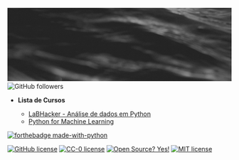 [![Header](https://github.com/FernandoSilvaDS/FernandoSilvaDS/blob/master/banner/top.gif)](https://github.com/FernandoSilvaDS)
<img alt="GitHub followers" src="https://img.shields.io/github/followers/FernandoSilvaDS?style=social">


* __Lista de Cursos__
   
    * [LaBHacker - Análise de dados em Python](https://www.youtube.com/watch?v=wiMVpFfxA0w&amp;list=PLqiFjCF_dtcymXtdjwAP4s7tRoW4CYwnH) 
    * [Python for Machine Learning](https://www.greatlearning.in/academy/learn-for-free/courses/python-for-machine-learning)

[![forthebadge made-with-python](http://ForTheBadge.com/images/badges/made-with-python.svg)](https://www.python.org/)

[![GitHub license](https://img.shields.io/github/license/Naereen/StrapDown.js.svg)](https://github.com/Naereen/StrapDown.js/blob/master/LICENSE)
[![CC-0 license](https://img.shields.io/badge/License-CC--0-blue.svg)](https://creativecommons.org/licenses/by-nd/4.0)
[![Open Source? Yes!](https://badgen.net/badge/Open%20Source%20%3F/Yes%21/blue?icon=github)](https://github.com/Naereen/badges/)
[![MIT license](https://img.shields.io/badge/License-MIT-blue.svg)](https://lbesson.mit-license.org/)


